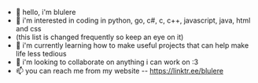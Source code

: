 - 👋 hello, i'm blulere
- 👀 i'm interested in coding in python, go, c#, c, c++, javascript, java, html and css
-    (this list is changed frequently so keep an eye on it)
- 🌱 i'm currently learning how to make useful projects that can help make life less tedious
- 💞️ i'm looking to collaborate on anything i can work on :3
- 📫 you can reach me from my website -- https://linktr.ee/blulere

<!---
BlueBlueTeam/BlueBlueTeam is a ✨ special ✨ repository because its `README.md` (this file) appears on your GitHub profile.
You can click the Preview link to take a look at your changes.
--->
